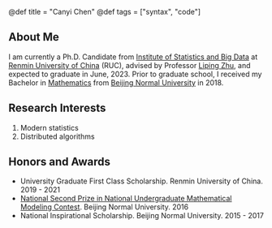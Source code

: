 @def title = "Canyi Chen"
@def tags = ["syntax", "code"]




## About Me




I am currently a Ph.D. Candidate from [Institute of Statistics and Big Data](http://isbd.ruc.edu.cn/) at [Renmin University of China](https://www.ruc.edu.cn/) (RUC), advised by Professor [Liping Zhu](https://scholar.google.com/citations?user=IRVKAnAAAAAJ&hl=en), and expected to graduate in June, 2023.  Prior to graduate school, I received my Bachelor in [Mathematics](http://math.bnu.edu.cn/) from [Beijing Normal  University](https://www.bnu.edu.cn/) in 2018.

## Research Interests

1. Modern statistics
2. Distributed algorithms

## Honors and Awards

- University Graduate First Class Scholarship. Renmin University of China. 2019 - 2021
- [National Second Prize in National Undergraduate Mathematical Modeling Contest](http://www.mcm.edu.cn/).  Beijing Normal University. 2016
- National Inspirational Scholarship.  Beijing Normal University. 2015 - 2017





